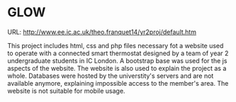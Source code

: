 # GLOW

URL: http://www.ee.ic.ac.uk/theo.franquet14/yr2proj/default.htm

This project includes html, css and php files necessary fot a website used to operate with a connected smart thermostat designed by a team of year 2 undergraduate students in IC London. A bootstrap base was used for the js aspects of the website.
The website is also used to explain the project as a whole. Databases were hosted by the universtity's servers and are not available anymore, explaining impossible access to the member's area.
The website is not suitable for mobile usage. 

